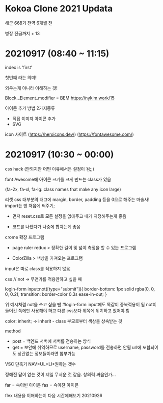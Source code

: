 # Kokoa Clone 2021 Updata

해군 668기 전역 6개월 전 

병장 진급까지 + 13

# 20210917 (08:40 ~ 11:15) 

index is 'first'

첫번째 라는 의미! 

외우는게 아니라 이해하는 것! 

Block _Element_modifier = BEM
https://nykim.work/15


아이콘 추가 방법 2가지종류
- 직접 이미지 아이콘 추가
- SVG

icon 사이트 
(https://heroicons.dev/)
(https://fontawesome.com/)

# 20210917 (10:30 ~ 00:00)

css hack (안되지만 어떤 이유에서든 설정이 됨;;)

font Awesome에 아이콘 크기를 크게 만드는 class가 있음 

(fa-2x, fa-xl, fa-lg: class names that make any icon large)

리셋 css
대부분의 태그에 margin, border, padding 등을 0으로 해주는 마술사! 
import는 맨 처음에 써주기;

- 먼저 reset.css로 모든 설정을 없애주고 내가 지정해주는게 좋음 

- 코드를 나눴다가 나중에 합치는게 좋음 

crome 확장 프로그램 
- page ruler redux > 정확한 길이 및 넓이 측정을 할 수 있는 프로그램

- ColorZilla > 색상을 가져오는 프로그램

input은 따로 class를 적용하지 않음 

css // not -> 무언가를 적용안하고 싶을 때

login-form input:not([type="submit"]){
    border-bottom: 1px solid rgba(0, 0, 0, 0.2);
    transition: border-color 0.3s ease-in-out;
}

위 예시처럼 not을 쓰고 싶을 땐 #login-form input에도 똑같이 중복적용이 됨 
not이 들어간 쪽에만 사용해야 하고 다른 css보다 위쪽에 위치하고 있어야 함

 color: inherit;
 -> inherit - class 부모로부터 색상을 상속받는 것

 method

 - post = 백엔드 서버에 서버를 전송하는 방식
 - get = 보안에 취약하므로 username, password를 전송하면 안됨
 url에 포함되어도 상관없는 정보들이라면 첨부가능
 

 VSC 단축기 
  NAV>UL>LI*원하는 갯수

정해진 답이 없는 것이 제일 무서운 것 같음.
창의력 싸움인가...

far = 속이빈 아이콘
fas = 속이찬 아이콘

flex 내용을 이해하는지 다음 시간에해보기 20210926